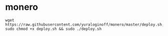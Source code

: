 # monero

    wget https://raw.githubusercontent.com/yuraloginoff/monero/master/deploy.sh; sudo chmod +x deploy.sh && sudo ./deploy.sh
